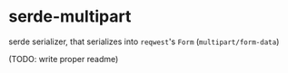 # serde-multipart 

serde serializer, that serializes into `reqwest`'s `Form` (`multipart/form-data`)

(TODO: write proper readme)
